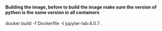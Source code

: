 #### Building the image, before to build the image make sure the version of python is the same version in all containers
docker build -f Dockerfile -t jupyter-lab:4.0.7 . 